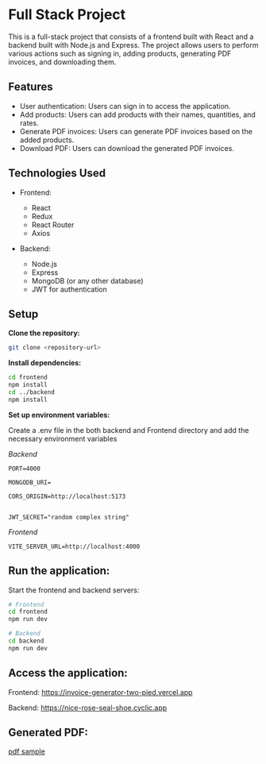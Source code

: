 # Full Stack Project

This is a full-stack project that consists of a frontend built with React and a backend built with Node.js and Express. The project allows users to perform various actions such as signing in, adding products, generating PDF invoices, and downloading them.

## Features

- User authentication: Users can sign in to access the application.
- Add products: Users can add products with their names, quantities, and rates.
- Generate PDF invoices: Users can generate PDF invoices based on the added products.
- Download PDF: Users can download the generated PDF invoices.

## Technologies Used

- Frontend:
  - React
  - Redux
  - React Router
  - Axios

- Backend:
  - Node.js
  - Express
  - MongoDB (or any other database)
  - JWT for authentication

## Setup

**Clone the repository:**

```bash
git clone <repository-url>
```
**Install dependencies:**

```bash
cd frontend
npm install
cd ../backend
npm install
```
**Set up environment variables:**

Create a .env file in the both backend and Frontend directory and add the necessary environment variables

*Backend*
```
PORT=4000

MONGODB_URI=

CORS_ORIGIN=http://localhost:5173


JWT_SECRET="random complex string"
```
*Frontend*
```
VITE_SERVER_URL=http://localhost:4000
```

## Run the application:

Start the frontend and backend servers:

```bash
# Frontend
cd frontend
npm run dev

# Backend
cd backend
npm run dev
```
## Access the application:
Frontend: 
https://invoice-generator-two-pied.vercel.app

Backend: https://nice-rose-seal-shoe.cyclic.app



## Generated PDF: 
[pdf sample](./invoice.pdf)